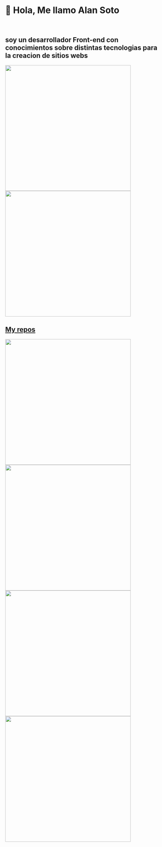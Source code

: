 <h1>👦 Hola, Me llamo Alan Soto</h1>
<br>
<h2>soy un desarrollador Front-end con conocimientos sobre distintas tecnologias para  la creacion de sitios webs </h2>

<p align="left">
  <a href="https://github.com/alandavidsoto"><img width="400" src="https://github-readme-stats.vercel.app/api?username=alandavidsoto&show_icons=true&theme=dracula">
  <a href="https://github.com/alandavidsoto"><img width="400" src="https://github-readme-stats.vercel.app/api/top-langs/?username=alandavidsoto&hide=html,scss,css&langs_count=10&layout=compact&theme=dracula">
</p>
    
## My repos
    
<p align="left">
  
   <a href="https://github.com/alandavidsoto/Portafolio"><img width="400" src="https://github-readme-stats.vercel.app/api/pin/?username=alandavidsoto&repo=Portafolio&langs_count=5&theme=dracula">
  <a href="https://github.com/alandavidsoto/calculator"><img width="400" src="https://github-readme-stats.vercel.app/api/pin/?username=alandavidsoto&card_height=300&&repo=calculator&langs_count=5&layout=compact&theme=dracula">
  <a href="https://github.com/alandavidsoto/openweather-API"><img width="400" src="https://github-readme-stats.vercel.app/api/pin/?username=alandavidsoto&repo=openweather-API&layout=compact&theme=dracula">
  <a href="https://github.com/alandavidsoto/PAGINAWEB"><img width="400" src="https://github-readme-stats.vercel.app/api/pin/?username=alandavidsoto&repo=PAGINAWEB&hide=html,scss,css&langs_count=10&layout=compact&theme=dracula">
</p>  
